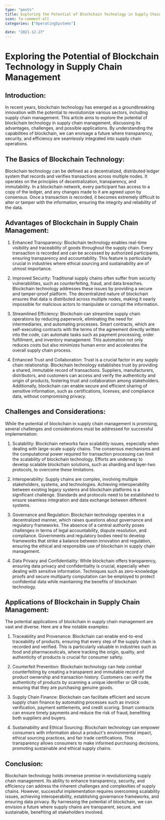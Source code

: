 ```yaml
---
type: "posts"
title: Exploring the Potential of Blockchain Technology in Supply Chain Management
icon: fa-comment-alt
categories: ["OperatingSystems"]

date: "2021-12-27"
---
```


# Exploring the Potential of Blockchain Technology in Supply Chain Management

## Introduction:

In recent years, blockchain technology has emerged as a groundbreaking innovation with the potential to revolutionize various sectors, including supply chain management. This article aims to explore the potential of blockchain technology in supply chain management, discussing its advantages, challenges, and possible applications. By understanding the capabilities of blockchain, we can envisage a future where transparency, security, and efficiency are seamlessly integrated into supply chain operations.

## The Basics of Blockchain Technology:

Blockchain technology can be defined as a decentralized, distributed ledger system that records and verifies transactions across multiple nodes. It operates on the principles of decentralization, transparency, and immutability. In a blockchain network, every participant has access to a copy of the ledger, and any changes made to it are agreed upon by consensus. Once a transaction is recorded, it becomes extremely difficult to alter or tamper with the information, ensuring the integrity and reliability of the data.

## Advantages of Blockchain in Supply Chain Management:

1. Enhanced Transparency: Blockchain technology enables real-time visibility and traceability of goods throughout the supply chain. Every transaction is recorded and can be accessed by authorized participants, ensuring transparency and accountability. This feature is particularly crucial in industries where ethical sourcing and sustainability are of utmost importance.

2. Improved Security: Traditional supply chains often suffer from security vulnerabilities, such as counterfeiting, fraud, and data breaches. Blockchain technology addresses these issues by providing a secure and tamper-proof platform. The decentralized nature of blockchain ensures that data is distributed across multiple nodes, making it nearly impossible for malicious actors to manipulate or corrupt the information.

3. Streamlined Efficiency: Blockchain can streamline supply chain operations by reducing paperwork, eliminating the need for intermediaries, and automating processes. Smart contracts, which are self-executing contracts with the terms of the agreement directly written into the code, can automate tasks such as payment processing, order fulfillment, and inventory management. This automation not only reduces costs but also minimizes human error and accelerates the overall supply chain process.

4. Enhanced Trust and Collaboration: Trust is a crucial factor in any supply chain relationship. Blockchain technology establishes trust by providing a shared, immutable record of transactions. Suppliers, manufacturers, distributors, and customers can access and verify the authenticity and origin of products, fostering trust and collaboration among stakeholders. Additionally, blockchain can enable secure and efficient sharing of sensitive information, such as certifications, licenses, and compliance data, without compromising privacy.

## Challenges and Considerations:

While the potential of blockchain in supply chain management is promising, several challenges and considerations must be addressed for successful implementation:

1. Scalability: Blockchain networks face scalability issues, especially when dealing with large-scale supply chains. The consensus mechanisms and the computational power required for transaction processing can limit the scalability of blockchain technology. Efforts are underway to develop scalable blockchain solutions, such as sharding and layer-two protocols, to overcome these limitations.

2. Interoperability: Supply chains are complex, involving multiple stakeholders, systems, and technologies. Achieving interoperability between existing legacy systems and blockchain platforms is a significant challenge. Standards and protocols need to be established to ensure seamless integration and data exchange between different systems.

3. Governance and Regulation: Blockchain technology operates in a decentralized manner, which raises questions about governance and regulatory frameworks. The absence of a central authority poses challenges in terms of legal accountability, dispute resolution, and compliance. Governments and regulatory bodies need to develop frameworks that strike a balance between innovation and regulation, ensuring the ethical and responsible use of blockchain in supply chain management.

4. Data Privacy and Confidentiality: While blockchain offers transparency, ensuring data privacy and confidentiality is crucial, especially when dealing with sensitive information. Techniques such as zero-knowledge proofs and secure multiparty computation can be employed to protect confidential data while maintaining the benefits of blockchain technology.

## Applications of Blockchain in Supply Chain Management:

The potential applications of blockchain in supply chain management are vast and diverse. Here are a few notable examples:

1. Traceability and Provenance: Blockchain can enable end-to-end traceability of products, ensuring that every step of the supply chain is recorded and verified. This is particularly valuable in industries such as food and pharmaceuticals, where tracking the origin, quality, and authenticity of products is crucial for consumer safety.

2. Counterfeit Prevention: Blockchain technology can help combat counterfeiting by creating a transparent and immutable record of product ownership and transaction history. Customers can verify the authenticity of products by scanning a unique identifier or QR code, ensuring that they are purchasing genuine goods.

3. Supply Chain Finance: Blockchain can facilitate efficient and secure supply chain finance by automating processes such as invoice verification, payment settlements, and credit scoring. Smart contracts can ensure timely payments and reduce the risk of fraud, benefiting both suppliers and buyers.

4. Sustainability and Ethical Sourcing: Blockchain technology can empower consumers with information about a product's environmental impact, ethical sourcing practices, and fair trade certifications. This transparency allows consumers to make informed purchasing decisions, promoting sustainable and ethical supply chains.

## Conclusion:

Blockchain technology holds immense promise in revolutionizing supply chain management. Its ability to enhance transparency, security, and efficiency can address the inherent challenges and complexities of supply chains. However, successful implementation requires overcoming scalability issues, achieving interoperability, establishing governance frameworks, and ensuring data privacy. By harnessing the potential of blockchain, we can envision a future where supply chains are transparent, secure, and sustainable, benefiting all stakeholders involved.
